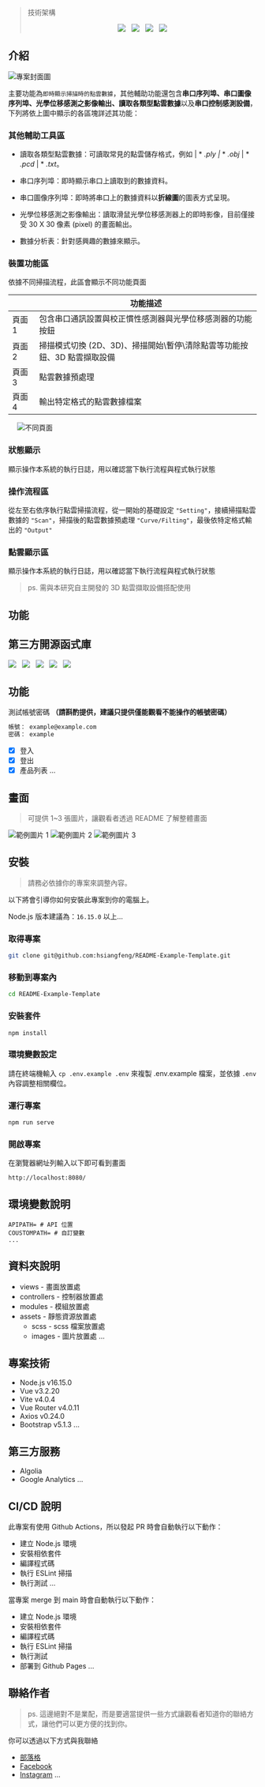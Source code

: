 <!--底下標籤來源參考寫法可至：https://github.com/Envoy-VC/awesome-badges#github-stats -->


>技術架構 <div style="text-align:center;vertical-align:bottom">![](https://img.shields.io/badge/語法-C%23-blue) &nbsp; ![](https://img.shields.io/badge/框架-.Net&nbsp;Framework&nbsp;4.8-blue) &nbsp; ![](https://img.shields.io/badge/作業系統-Windows-blue) &nbsp; ![](https://img.shields.io/badge/UI-Windos&nbsp;Forms-blue)</div>

## 介紹

![專案封面圖](doc/MainForm.png)

主要功能為`即時顯示掃描時的點雲數據`，其他輔助功能還包含**串口序列埠、串口圖像序列埠、光學位移感測之影像輸出、讀取各類型點雲數據**以及**串口控制感測設備**，下列將依上圖中顯示的各區塊詳述其功能：

### 其他輔助工具區
- 讀取各類型點雲數據：可讀取常見的點雲儲存格式，例如 | * *.ply |* * *.obj* | *  *.pcd* | * *.txt*。

- 串口序列埠：即時顯示串口上讀取到的數據資料。

- 串口圖像序列埠：即時將串口上的數據資料以**折線圖**的圖表方式呈現。

- 光學位移感測之影像輸出：讀取滑鼠光學位移感測器上的即時影像，目前僅接受 30 X 30 像素 (pixel) 的畫面輸出。

- 數據分析表：針對感興趣的數據來顯示。


### 裝置功能區
依據不同掃描流程，此區會顯示不同功能頁面


|  | <div style="text-align:center; vertical-align:bottom;">功能描述</div>|
| ------ | -------- |
| 頁面 1   | 包含串口通訊設置與校正慣性感測器與光學位移感測器的功能按鈕|
| 頁面 2   | 掃描模式切換 (2D、3D)、掃描開始\暫停\清除點雲等功能按鈕、3D 點雲擷取設備|
| 頁面 3   | 點雲數據預處理|
| 頁面 4   | 輸出特定格式的點雲數據檔案|

&emsp;
![不同頁面](doc/SubMode_total.png)
### 狀態顯示
顯示操作本系統的執行日誌，用以確認當下執行流程與程式執行狀態
### 操作流程區
從左至右依序執行點雲掃描流程，從一開始的基礎設定 `"Setting"`，接續掃描點雲數據的 `"Scan"`，掃描後的點雲數據預處理 `"Curve/Filting"`，最後依特定格式輸出的 `"Output"`
### 點雲顯示區
顯示操作本系統的執行日誌，用以確認當下執行流程與程式執行狀態


> ps. 需與本研究自主開發的 3D 點雲擷取設備搭配使用

## 功能


## 第三方開源函式庫
![](https://img.shields.io/badge/Accord-3.8.2-blue) &nbsp; ![](https://img.shields.io/badge/Activiz.NET-5.8.0-blue) &nbsp; ![](https://img.shields.io/badge/FontAwesome.Sharp-6.6.0-blue) &nbsp; ![](https://img.shields.io/badge/OxyPlot-1.0.0-blue) &nbsp; ![](https://img.shields.io/badge/PCL-1.12.0-greenyellow) 

## 功能

測試帳號密碼 **（請斟酌提供，建議只提供僅能觀看不能操作的帳號密碼）**

```bash
帳號： example@example.com
密碼： example
```

- [x] 登入
- [x] 登出
- [x] 產品列表
...

## 畫面

> 可提供 1~3 張圖片，讓觀看者透過 README 了解整體畫面

![範例圖片 1](https://fakeimg.pl/500/)
![範例圖片 2](https://fakeimg.pl/500/)
![範例圖片 3](https://fakeimg.pl/500/)

## 安裝

> 請務必依據你的專案來調整內容。

以下將會引導你如何安裝此專案到你的電腦上。

Node.js 版本建議為：`16.15.0` 以上...

### 取得專案

```bash
git clone git@github.com:hsiangfeng/README-Example-Template.git
```

### 移動到專案內

```bash
cd README-Example-Template
```

### 安裝套件

```bash
npm install
```

### 環境變數設定

請在終端機輸入 `cp .env.example .env` 來複製 .env.example 檔案，並依據 `.env` 內容調整相關欄位。

### 運行專案

```bash
npm run serve
```

### 開啟專案

在瀏覽器網址列輸入以下即可看到畫面

```bash
http://localhost:8080/
```

## 環境變數說明

```env
APIPATH= # API 位置
COUSTOMPATH= # 自訂變數
...
```

## 資料夾說明

- views - 畫面放置處
- controllers - 控制器放置處
- modules - 模組放置處
- assets - 靜態資源放置處
  - scss - scss 檔案放置處
  - images - 圖片放置處
...

## 專案技術

- Node.js v16.15.0
- Vue v3.2.20
- Vite v4.0.4
- Vue Router v4.0.11
- Axios v0.24.0
- Bootstrap v5.1.3
...

## 第三方服務

- Algolia
- Google Analytics
...

## CI/CD 說明

此專案有使用 Github Actions，所以發起 PR 時會自動執行以下動作：

- 建立 Node.js 環境
- 安裝相依套件
- 編譯程式碼
- 執行 ESLint 掃描
- 執行測試
...

當專案 merge 到 main 時會自動執行以下動作：

- 建立 Node.js 環境
- 安裝相依套件
- 編譯程式碼
- 執行 ESLint 掃描
- 執行測試
- 部署到 Github Pages
...

## 聯絡作者

> ps. 這邊絕對不是業配，而是要適當提供一些方式讓觀看者知道你的聯絡方式，讓他們可以更方便的找到你。

你可以透過以下方式與我聯絡

- [部落格](https://israynotarray.com/)
- [Facebook](https://www.facebook.com/israynotarray)
- [Instagram](https://www.instagram.com/isray_notarray/)
...

